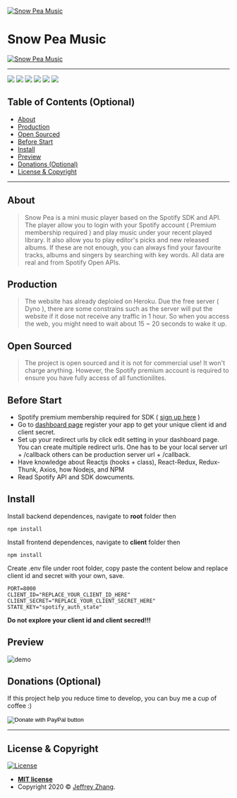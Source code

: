 <a href="https://snowpea.herokuapp.com/"><img src="https://github.com/zhenyu0519/SnowPeaMusic/blob/master/client/public/logo-192x192.png" title="Snow Pea Music" alt="Snow Pea Music"></a>

# Snow Pea Music 

<a href="https://snowpea.herokuapp.com/"><img src="https://github.com/zhenyu0519/SnowPeaMusic/blob/master/client/public/demo.jpg" title="Snow Pea Music" alt="Snow Pea Music"></a>

---

![](https://img.shields.io/github/issues/zhenyu0519/SnowPeaMusic?color=red&style=flat-square)
![](https://img.shields.io/github/forks/zhenyu0519/SnowPeaMusic?color=green&style=flat-square)
![](https://img.shields.io/github/stars/zhenyu0519/SnowPeaMusic?color=yellow&style=flat-square)
![](https://img.shields.io/github/license/zhenyu0519/SnowPeaMusic?style=flat-square)
![](https://img.shields.io/github/repo-size/zhenyu0519/SnowPeaMusic?color=orange&style=flat-square)
![](https://img.shields.io/github/languages/top/zhenyu0519/SnowPeaMusic?color=blue&style=flat-square)


## Table of Contents (Optional)

  - [About](#about)
  - [Production](#production)
  - [Open Sourced](#open-sourced)
  - [Before Start](#before-start)
  - [Install](#install)
  - [Preview](#preview)
  - [Donations (Optional)](#donations-optional)
  - [License & Copyright](#licensecopyright)

---

## About
 > Snow Pea is a mini music player based on the Spotify SDK and API. The player allow you to login with your Spotify account ( Premium membership required ) and play music under your recent played library. It also allow you to play editor's picks and new released albums. If these are not enough, you can always find your favourite tracks, albums and singers by searching with key words. All data are real and from Spotify Open APIs.

## Production
> The website has already deploied on Heroku. Due the free server ( Dyno ), there are some constrains such as the server will put the website if it dose not receive any traffic in 1 hour. So when you access the web, you might need to wait about 15 ~ 20 seconds to wake it up.


## Open Sourced
> The project is open sourced and it is not for commercial use! It won't charge anything. However, the Spotify premium account is required to ensure you have fully access of all functionilites.

## Before Start 
* Spotify premium membership required for SDK ( [sign up here](https://www.spotify.com/us/premium/) )
* Go to [dashboard page](https://developer.spotify.com/dashboard/login) register your app to get your unique client id and client secret.
* Set up your redirect urls by click edit setting in your dashboard page. You can create multiple redirect urls. One has to be your local server url + /callback others can be production server url + /callback.
* Have knowledge about Reactjs (hooks + class), React-Redux, Redux-Thunk, Axios, how Nodejs, and NPM
* Read Spotify API and SDK dowcuments.

## Install
  Install backend dependences, navigate to **root** folder then
  ```
  npm install
  ```
  Install frontend dependences, navigate to **client** folder then
  ```
  npm install
  ```
  Create .env file under root folder, copy paste the content below and replace client id and secret with your own, save.
  ```
  PORT=8000
  CLIENT_ID="REPLACE_YOUR_CLIENT_ID_HERE"
  CLIENT_SECRET="REPLACE_YOUR_CLIENT_SECRET_HERE"
  STATE_KEY="spotify_auth_state"  
  ```
  **Do not explore your client id and client secred!!!**

## Preview
![demo](https://github.com/zhenyu0519/SnowPeaMusic/blob/master/client/public/demo.gif)


## Donations (Optional)

If this project help you reduce time to develop, you can buy me a cup of coffee :) 

<form action="https://www.paypal.com/cgi-bin/webscr" method="post" target="_top">
<input type="hidden" name="cmd" value="_donations" />
<input type="hidden" name="business" value="4WV8MPL64YGF4" />
<input type="hidden" name="currency_code" value="CAD" />
<input type="image" src="https://www.paypalobjects.com/en_US/i/btn/btn_donateCC_LG.gif" border="0" name="submit" title="PayPal - The safer, easier way to pay online!" alt="Donate with PayPal button" />
<img alt="" border="0" src="https://www.paypal.com/en_CA/i/scr/pixel.gif" width="1" height="1" />
</form>

<!-- [![paypal](https://www.paypalobjects.com/en_US/i/btn/btn_donateCC_LG.gif)](https://www.paypal.com/cgi-bin/webscr?cmd=_s-xclick&hosted_button_id=A8YE92K9QM7NA) -->


---
## License & Copyright

[![License](http://img.shields.io/:license-mit-blue.svg?style=flat-square)](http://badges.mit-license.org)

- **[MIT license](http://opensource.org/licenses/mit-license.php)**
- Copyright 2020 © <a href="https://github.com/zhenyu0519/SnowPeaMusic" target="_blank">Jeffrey Zhang</a>.